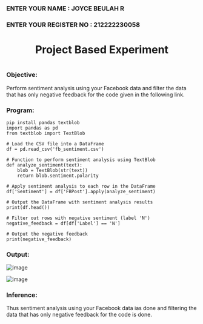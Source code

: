 <H3>ENTER YOUR NAME : JOYCE BEULAH R</H3>
<H3>ENTER YOUR REGISTER NO : 212222230058</H3>
<H1 Align="center">Project Based Experiment<H1>

### Objective:

Perform sentiment analysis using your Facebook data and filter the data that has only negative feedback for the code given in the following link.
  
### Program:
```
pip install pandas textblob
import pandas as pd
from textblob import TextBlob

# Load the CSV file into a DataFrame
df = pd.read_csv('fb_sentiment.csv')

# Function to perform sentiment analysis using TextBlob
def analyze_sentiment(text):
    blob = TextBlob(str(text))
    return blob.sentiment.polarity

# Apply sentiment analysis to each row in the DataFrame
df['Sentiment'] = df['FBPost'].apply(analyze_sentiment)

# Output the DataFrame with sentiment analysis results
print(df.head())

# Filter out rows with negative sentiment (label 'N')
negative_feedback = df[df['Label'] == 'N']

# Output the negative feedback
print(negative_feedback)

```
### Output: 
![image](https://github.com/HariniBaskar/Project-Based-Experiment-AAI/assets/93427253/403bbef5-40e6-4dc9-be82-d78998d05772)

![image](https://github.com/HariniBaskar/Project-Based-Experiment-AAI/assets/93427253/440e3029-063c-48b5-80d8-69efc9f883e0)

### Inference:
Thus sentiment analysis using your Facebook data ias done and filtering the data that has only negative feedback for the code is done.
